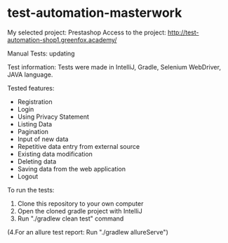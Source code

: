 # test-automation-masterwork

My selected project: Prestashop
Access to the project: http://test-automation-shop1.greenfox.academy/

Manual Tests: updating

Test information: Tests were made in IntelliJ, Gradle, Selenium WebDriver, JAVA language.

Tested features:
- Registration
- Login
- Using Privacy Statement
- Listing Data
- Pagination
- Input of new data
- Repetitive data entry from external source
- Existing data modification
- Deleting data
- Saving data from the web application
- Logout

To run the tests:
1. Clone this repository to your own computer
2. Open the cloned gradle project with IntelliJ
3. Run "./gradlew clean test" command

(4.For an allure test report: Run "./gradlew allureServe")
